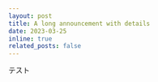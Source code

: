 ```yaml
---
layout: post
title: A long announcement with details
date: 2023-03-25
inline: true
related_posts: false
---
```


テスト
